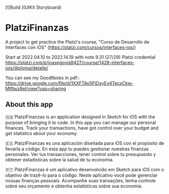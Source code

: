 [![Build ](UIKit Storyboard)

# PlatziFinanzas
A project to get practice the Platzi's course, "Curso de Desarrollo de Interfaces con iOS" (https://platzi.com/cursos/interfaces-ios/)

Start at 2022.04.10 to 2022.14.19 with note 9.31 (27/29)
Platzi credential https://platzi.com/p/joasegovia9427/course/1428-interfaces-iois/diploma/detalle/

You can see my GoodNotes in pdf:: https://drive.google.com/file/d/1XXFTAv5FIDxyEx4TecxCkw-Mlfbxz6el/view?usp=sharing

## About this app

🇬🇧 PlatziFinanzas is an application designed in Sketch for iOS with the purpose of bringing it to code.
In this app you can manage our personal finances. Track your transactions, have got control over your budget and get statistics about your economy.

🇪🇸 PlatziFinanzas es una aplicación diseñada para iOS con el propósito de llevarla a código.
En esta app tu puedes gestionar nuestras finanzas personales. Ver tus transacciones, tener control sobre tu presupuesto y obtener estadisticas sobre la salud de tu economia.

🇵🇹 PlatziFinanzas é um aplicativo desenvolvido em Sketch para iOS com o objetivo de trazê-lo para o código.
Neste aplicativo você pode gerenciar nossas finanças pessoais. Acompanhe suas transações, tenha controle sobre seu orçamento e obtenha estatísticas sobre sua economia.
